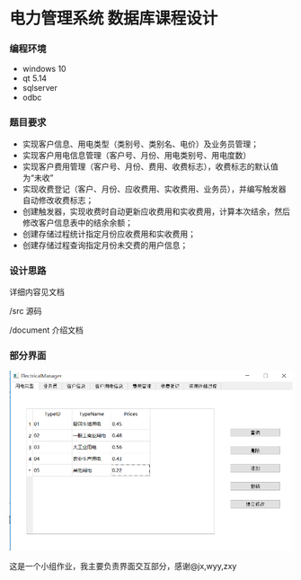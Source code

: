 # 电力管理系统 数据库课程设计



### 编程环境

- windows 10
- qt 5.14
- sqlserver
- odbc

### 题目要求

 - 实现客户信息、用电类型（类别号、类别名、电价）及业务员管理；
 - 实现客户用电信息管理（客户号、月份、用电类别号、用电度数）
 - 实现客户费用管理（客户号、月份、费用、收费标志），收费标志的默认值为“未收”
 - 实现收费登记（客户、月份、应收费用、实收费用、业务员），并编写触发器自动修改收费标志；
 - 创建触发器，实现收费时自动更新应收费用和实收费用，计算本次结余，然后修改客户信息表中的结余余额；
 - 创建存储过程统计指定月份应收费用和实收费用；
 - 创建存储过程查询指定月份未交费的用户信息；

### 设计思路

详细内容见文档

 /src  源码

 /document 介绍文档
 
### 部分界面



![image-20210209024127167](/document/image-20210209024127167.png)



这是一个小组作业，我主要负责界面交互部分，感谢@jx,wyy,zxy
